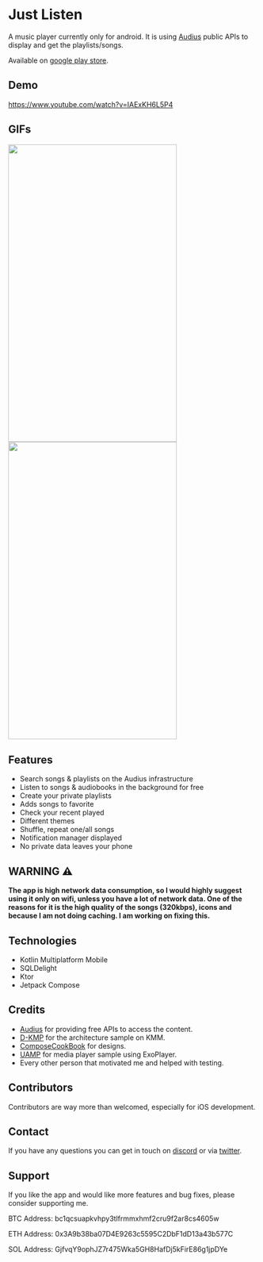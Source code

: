# Just Listen 

A music player currently only for android. It is using [Audius](https://audius.org/) public APIs to display and get the playlists/songs.

Available on [google play store](https://play.google.com/store/apps/details?id=com.rld.justlisten.android).

## Demo
https://www.youtube.com/watch?v=IAExKH6L5P4

## GIFs 
<p align="start">
<img width = "340" height ="600" src="https://user-images.githubusercontent.com/106017010/169871821-10779d18-ebf4-4a4d-92a9-bc4c44dd4b65.GIF" /img>
<img width = "340" height ="600" src="https://user-images.githubusercontent.com/106017010/169871828-202b61e8-cc0e-405a-95ba-d1a20cd5d0cd.GIF" /img>
</p>

## Features

- Search songs & playlists on the Audius infrastructure 
- Listen to songs & audiobooks in the background for free
- Create your private playlists
- Adds songs to favorite
- Check your recent played
- Different themes 
- Shuffle, repeat one/all songs
- Notification manager displayed
- No private data leaves your phone

## WARNING ⚠️
<b>
The app is high network data consumption, so I would highly suggest using it only on wifi, unless you have a lot of network data.
One of the reasons for it is the high quality of the songs (320kbps), icons and because I am not doing caching. 
I am working on fixing this.
</b>

## Technologies 
- Kotlin Multiplatform Mobile
- SQLDelight
- Ktor
- Jetpack Compose

## Credits
- [Audius](https://audius.org/) for providing free APIs to access the content.
- [D-KMP](https://github.com/dbaroncelli/D-KMP-sample) for the architecture sample on KMM.
- [ComposeCookBook](https://github.com/Gurupreet/ComposeCookBook) for designs.
- [UAMP](https://github.com/android/uamp) for media player sample using ExoPlayer.
- Every other person that motivated me and helped with testing.

## Contributors
Contributors are way more than welcomed, especially for iOS development.

## Contact
If you have any questions you can get in touch on [discord](https://discord.gg/vFfUTenp) or via [twitter](https://twitter.com/RldJust).

## Support
If you like the app and would like more features and bug fixes, please consider supporting me.

BTC Address: bc1qcsuapkvhpy3tlfrmmxhmf2cru9f2ar8cs4605w

ETH Address: 0x3A9b38ba07D4E9263c5595C2DbF1dD13a43b577C

SOL Address: GjfvqY9ophJZ7r475Wka5GH8HafDj5kFirE86g1jpDYe
